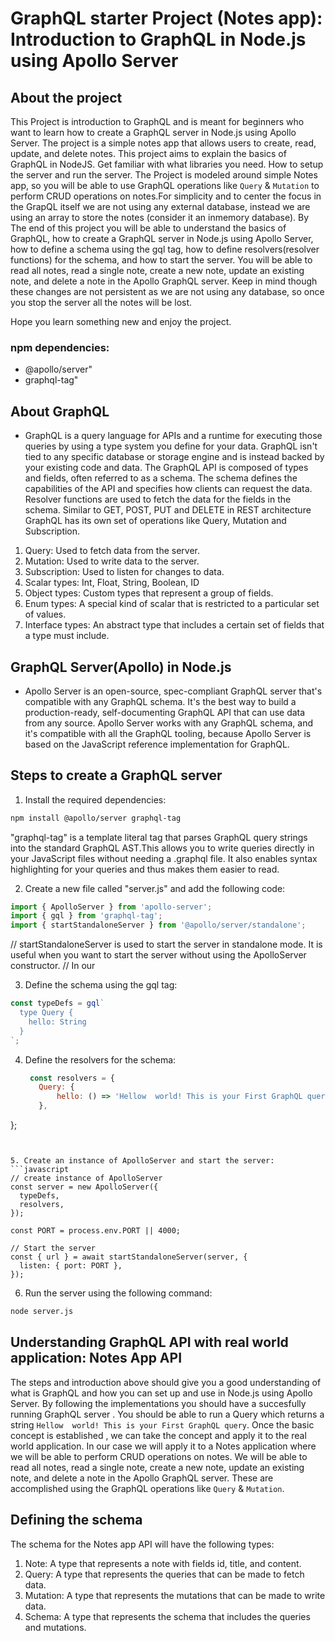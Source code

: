 # GraphQL starter Project (Notes app): Introduction to GraphQL in Node.js using Apollo Server

## About the project
This Project is introduction to GraphQL and is meant for beginners who want to learn how to create a GraphQL server in Node.js using Apollo Server. The project is a simple notes app that allows users to create, read, update, and delete notes. This project aims to explain the basics of GraphQL in NodeJS. Get familiar with what libraries you need. How to setup the server and run the server. The Project is modeled around simple Notes app, so you will be able to use GraphQL operations like `Query` & `Mutation` to perform CRUD operations on notes.For simplicity and to center the focus in the GrapQL itself we are not using any external database, instead we are using an array to store the notes (consider it an inmemory database).
By The end of this project you will be able to understand the basics of GraphQL, how to create a GraphQL server in Node.js using Apollo Server, how to define a schema using the gql tag, how to define resolvers(resolver functions) for the schema, and how to start the server.
You will be able to read all notes, read a single note, create a new note, update an existing note, and delete a note in the Apollo GraphQL server.
Keep in mind though these changes are not persistent as we are not using any database, so once you stop the server all the notes will be lost.

Hope you learn something new and enjoy the project.

### npm dependencies:
- @apollo/server"
- graphql-tag"

## About GraphQL
- GraphQL is a query language for APIs and a runtime for executing those queries by using a type system you define for your data.  GraphQL isn't tied to any specific database or storage engine and is instead backed by your existing code and data. The GraphQL API is composed of types and fields, often referred to as a schema. The schema defines the capabilities of the API and specifies how clients can request the data. Resolver functions are used to fetch the data for the fields in the schema.
Similar to GET, POST, PUT and DELETE in REST architecture GraphQL has its own set of operations like Query, Mutation and Subscription.
1. Query: Used to fetch data from the server.
2. Mutation: Used to write data to the server.
3. Subscription: Used to listen for changes to data.
4. Scalar types: Int, Float, String, Boolean, ID
5. Object types: Custom types that represent a group of fields.
6. Enum types: A special kind of scalar that is restricted to a particular set of values.
7. Interface types: An abstract type that includes a certain set of fields that a type must include.

## GraphQL Server(Apollo) in Node.js
- Apollo Server is an open-source, spec-compliant GraphQL server that's compatible with any GraphQL schema. It's the best way to build a production-ready, self-documenting GraphQL API that can use data from any source. Apollo Server works with any GraphQL schema, and it's compatible with all the GraphQL tooling, because Apollo Server is based on the JavaScript reference implementation for GraphQL.

## Steps to create a GraphQL server
1. Install the required dependencies:
```bash
npm install @apollo/server graphql-tag
```
"graphql-tag" is a template literal tag that parses GraphQL query strings into the standard GraphQL AST.This allows you to write queries directly in your JavaScript files without needing a .graphql file. It also enables syntax highlighting for your queries and thus makes them easier to read.

2. Create a new file called "server.js" and add the following code:
```javascript
import { ApolloServer } from 'apollo-server';
import { gql } from 'graphql-tag';
import { startStandaloneServer } from '@apollo/server/standalone';

```

// startStandaloneServer is used to start the server in standalone mode. It is useful when you want to start the server without using the ApolloServer constructor.
// In our

3. Define the schema using the gql tag:
```javascript
const typeDefs = gql`
  type Query {
    hello: String
  }
`;
```

4. Define the resolvers for the schema:
   ```javascript
    const resolvers = {
      Query: {
          hello: () => 'Hellow  world! This is your First GraphQL query',
      },
  };
  ```


5. Create an instance of ApolloServer and start the server:
```javascript
// create instance of ApolloServer
const server = new ApolloServer({
    typeDefs,
    resolvers,
});

const PORT = process.env.PORT || 4000;

// Start the server
const { url } = await startStandaloneServer(server, {
    listen: { port: PORT },
});
```

6. Run the server using the following command:
```bash
node server.js
```

## Understanding GraphQL API with real world application: Notes App API
The steps and introduction above should give you a good understanding of what is GraphQL and how you can set up and use in Node.js using Apollo Server. By following the implementations you should have a succesfully running GraphQL server . You should be able to run a Query which returns a string `Hellow  world! This is your First GraphQL query`. 
Once the basic concept is established , we can take the concept and apply it to the real world application. In our case we will apply it to a Notes application where we will be able to perform CRUD operations on notes. We will be able to read all notes, read a single note, create a new note, update an existing note, and delete a note in the Apollo GraphQL server. These are accomplished using the GraphQL operations like `Query` & `Mutation`.

## Defining the schema
The schema for the Notes app API will have the following types:
1. Note: A type that represents a note with fields id, title, and content.
2. Query: A type that represents the queries that can be made to fetch data.
3. Mutation: A type that represents the mutations that can be made to write data.
4. Schema: A type that represents the schema that includes the queries and mutations.



